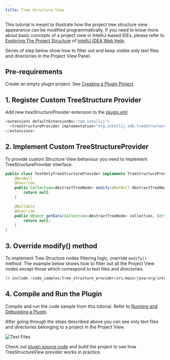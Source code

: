 ```yaml
---
title: Tree Structure View
---
```

<!-- Copyright 2000-2020 JetBrains s.r.o. and other contributors. Use of this source code is governed by the Apache 2.0 license that can be found in the LICENSE file. -->

This tutorial is meant to illustrate how the project tree structure view appearance can be modified programmatically. 
If you need to know more about basic concepts of a project view in IntelliJ-based IDEs, please refer to
[Exploring The Project Structure](https://www.jetbrains.com/idea/help/exploring-the-project-structure.html#d164891e120)
of 
[IntelliJ IDEA Web Help](https://www.jetbrains.com/idea/help/intellij-idea.html).

Series of step below show how to filter out and keep visible only text files and directories in the Project View Panel. 

## Pre-requirements

Create an empty plugin project.
See 
[Creating a Plugin Project](/tutorials/build_system/prerequisites.md).

## 1. Register Custom TreeStructure Provider

Add new *treeStructureProvider* extension to the
[plugin.xml](https://github.com/JetBrains/intellij-sdk-docs/blob/master/code_samples/tree_structure_provider/src/main/resources/META-INF/plugin.xml)

```java
<extensions defaultExtensionNs="com.intellij">
  <treeStructureProvider implementation="org.intellij.sdk.treeStructureProvider.TextOnlyTreeStructureProvider"/>
</extensions>
```

## 2. Implement Custom TreeStructureProvider

To provide custom Structure View behaviour you need to implement TreeStructureProvider interface.  

```java
public class TextOnlyTreeStructureProvider implements TreeStructureProvider {
    @NotNull
    @Override
    public Collection<AbstractTreeNode> modify(@NotNull AbstractTreeNode parent, @NotNull Collection<AbstractTreeNode> children, ViewSettings settings) {
        return null;
    }

    @Nullable
    @Override
    public Object getData(Collection<AbstractTreeNode> collection, String s) {
        return null;
    }
}
```

## 3. Override modify() method

To implement Tree Structure nodes filtering logic, override `modify()` method.
The example below shows how to filter out all the Project View nodes except those which correspond to text files and directories.

```java
{% include /code_samples/tree_structure_provider/src/main/java/org/intellij/sdk/treeStructureProvider/TextOnlyTreeStructureProvider.java %}
```

## 4. Compile and Run the Plugin

Compile and run the code sample from this tutorial.
Refer to 
[Running and Debugging a Plugin](/basics/getting_started/running_and_debugging_a_plugin.md).

After going through the steps described above you can see only text files and directories belonging to a project in the Project View.

![Text Files](tree_structure_view/img/text_only.png)


Check out 
[plugin source code](https://github.com/JetBrains/intellij-sdk-docs/tree/master/code_samples/tree_structure_provider)
and build the project to see how TreeStructureView provider works in practice.
